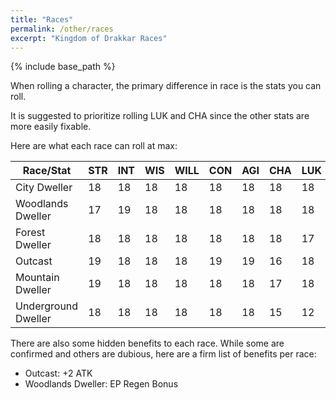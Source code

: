 ```yaml
---
title: "Races"
permalink: /other/races
excerpt: "Kingdom of Drakkar Races"
---
```


{% include base_path %}

When rolling a character, the primary difference in race is the stats you can roll.

It is suggested to prioritize rolling LUK and CHA since the other stats are more easily fixable.

Here are what each race can roll at max:

Race/Stat           | STR  | INT  | WIS  | WILL | CON  | AGI  | CHA  | LUK
----                | ---- | ---- | ---- | ---- | ---- | ---- | ---- | ----
City Dweller        | 18   | 18   | 18   | 18   | 18   | 18   | 18   | 18
Woodlands Dweller   | 17   | 19   | 18   | 18   | 18   | 18   | 18   | 18
Forest Dweller      | 18   | 18   | 18   | 18   | 18   | 18   | 18   | 17
Outcast             | 19   | 18   | 18   | 18   | 19   | 19   | 16   | 18
Mountain Dweller    | 19   | 18   | 18   | 18   | 18   | 18   | 17   | 18
Underground Dweller | 18   | 18   | 18   | 18   | 18   | 18   | 15   | 12

There are also some hidden benefits to each race. While some are confirmed and others are dubious, here are a firm list of benefits per race:

* Outcast: +2 ATK
* Woodlands Dweller: EP Regen Bonus
